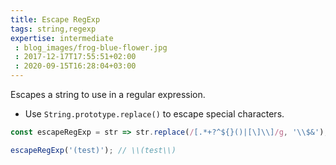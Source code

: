 ```yaml
---
title: Escape RegExp
tags: string,regexp
expertise: intermediate
 : blog_images/frog-blue-flower.jpg
 : 2017-12-17T17:55:51+02:00
 : 2020-09-15T16:28:04+03:00
---
```


Escapes a string to use in a regular expression.

- Use `String.prototype.replace()` to escape special characters.

```js
const escapeRegExp = str => str.replace(/[.*+?^${}()|[\]\\]/g, '\\$&');
```

```js
escapeRegExp('(test)'); // \\(test\\)
```

